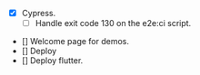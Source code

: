- [x] Cypress.
    - [ ] Handle exit code 130 on the e2e:ci script. 
- [] Welcome page for demos.
- [] Deploy
- [] Deploy flutter.